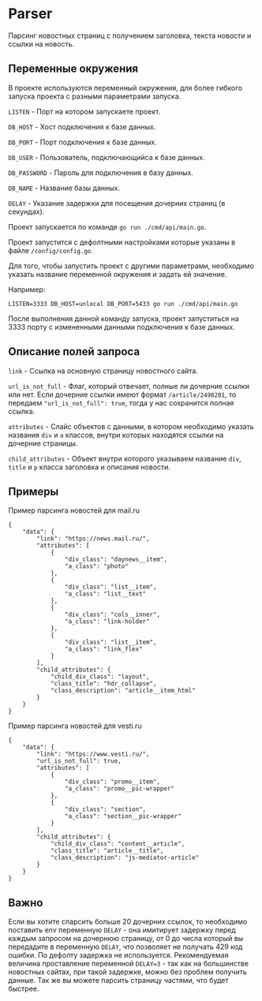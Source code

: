 # Parser

Парсинг новостных страниц с получением заголовка, текста новости и ссылки на новость.

## Переменные окружения

В проекте используются переменный окружения, для более гибкого запуска проекта с разными параметрами запуска.

```LISTEN```  - Порт на котором запускаете проект.

```DB_HOST``` - Хост подключения к базе данных.

```DB_PORT``` - Порт подключения к базе данных.

```DB_USER``` - Пользователь, подключающийса к базе данных.

```DB_PASSWORD``` - Пароль для подключения в базу данных.

```DB_NAME``` - Название базы данных.

```DELAY``` - Указание задержки для посещения дочерних страниц (в секундах).

Проект запускается по команде ```go run ./cmd/api/main.go```.

Проект запустится с дефолтными настройками которые указаны в файле ```/config/config.go```.

Для того, чтобы запустить проект с другими параметрами, необходимо указать название переменной окружения и задать ей
значение.

Например:

```LISTEN=3333 DB_HOST=unlocal DB_PORT=5433 go run ./cmd/api/main.go ```

После выполнения данной команду запуска, проект запуститься на 3333 порту с измененными данными подключения к базе данных.

## Описание полей запроса

```link``` - Ссылка на основную страницу новостного сайта.

```url_is_not_full``` - Флаг, который отвечает, полные ли дочерние ссылки или нет. Если дочерние ссылки имеют формат 
`/article/2498201`, то передаем `"url_is_not_full": true`, тогда у нас сохранится полная ссылка.

```attributes``` - Слайс объектов с данными, в котором необходимо указать названия `div` и `a` классов, внутри которых 
находятся ссылки на дочерние страницы.

```child_attributes``` - Объект внутри которого указываем название `div`, `title` и `p` класса заголовка и описания новости.

## Примеры

Пример парсинга новостей для mail.ru

```
{
	"data": {
		"link": "https://news.mail.ru/",
		"attributes": [
			{
				"div_class": "daynews__item",
				"a_class": "photo"
			},
			{
				"div_class": "list__item",
				"a_class": "list__text"
			},
			{
				"div_class": "cols__inner",
				"a_class": "link-holder"
			},
			{
				"div_class": "list__item",
				"a_class": "link_flex"
			}
		],
		"child_attributes": {
			"child_div_class": "layout",
			"class_title": "hdr_collapse",
			"class_description": "article__item_html"
		}
	}
}
```


Пример парсинга новостей для vesti.ru

```
{
	"data": {
		"link": "https://www.vesti.ru/",
		"url_is_not_full": true,
		"attributes": [
			{
				"div_class": "promo__item",
				"a_class": "promo__pic-wrapper"
			},
			{
				"div_class": "section",
				"a_class": "section__pic-wrapper"
			}
		],
		"child_attributes": {
			"child_div_class": "content__article",
			"class_title": "article__title",
			"class_description": "js-mediator-article"
		}
	}
}
```

## Важно

Если вы хотите спарсить больше 20 дочерних ссылок, то необходимо поставить env переменную `DELAY` - она имитирует задержку
перед каждым запросом на дочернюю страницу, от 0 до числа который вы передадите в переменную `DELAY`, 
что позволяет не получать 429 код ошибки. По дефолту задержка не используется.
Рекомендуемая величина проставление переменной `DELAY=3` - так как на большинстве новостных сайтах, при такой задержке, 
можно без проблем получить данные. Так же вы можете парсить страницу частями, что будет быстрее.